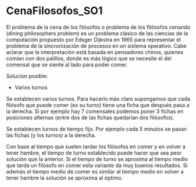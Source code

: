 # CenaFilosofos_SO1

El problema de la cena de los filósofos o problema de los filósofos cenando (dining philosophers problem) es un problema clásico de las ciencias de la computación propuesto por Edsger Dijkstra en 1965 para representar el problema de la sincronización de procesos en un sistema operativo. Cabe aclarar que la interpretación está basada en pensadores chinos, quienes comían con dos palillos, donde es más lógico que se necesite el del comensal que se siente al lado para poder comer.

Solucion posible:

- Varios turnos

Se establecen varios turnos. Para hacerlo más claro supongamos que cada filósofo que puede comer (es su turno) tiene una ficha que después pasa a la derecha. Si por ejemplo hay 7 comensales podemos poner 3 fichas en posiciones alternas (entre dos de las fichas quedarían dos filósofos).

Se establecen turnos de tiempo fijo. Por ejemplo cada 5 minutos se pasan las fichas (y los turnos) a la derecha.

Con base al tiempo que suelen tardar los filósofos en comer y en volver a tener hambre, el tiempo de turno establecido puede hacer que sea peor solución que la anterior. Si el tiempo de turno se aproxima al tiempo medio que tarda un filósofo en comer esta variante da muy buenos resultados. Si además el tiempo medio de comer es similar al tiempo medio en volver a tener hambre la solución se aproxima al óptimo.
